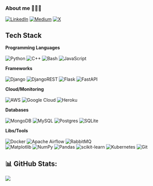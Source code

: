 ### About me 🧑🏻‍💻
<!--[![StackOverflow](https://github-readme-stackoverflow.vercel.app/?userID=7685107&theme=dark)](https://stackoverflow.com/users/7685107/siddharth-das)<br>-->
[![LinkedIn](https://img.shields.io/badge/LinkedIn-%230077B5.svg?logo=linkedin&logoColor=white)](https://linkedin.com/in/siddharthdas8) [![Medium](https://img.shields.io/badge/Medium-12100E?logo=medium&logoColor=white)](https://medium.com/@sidereal) [![X](https://img.shields.io/badge/X-black.svg?logo=X&logoColor=white)](https://x.com/sid_e_real) 

## Tech Stack

**Programming Languages**<br><br>
![Python](https://img.shields.io/badge/python-3670A0?style=for-the-badge&logo=python&logoColor=ffdd54) 
![C++](https://img.shields.io/badge/C++-%2300599C.svg?style=for-the-badge&logo=c%2B%2B&logoColor=white)
![Bash](https://img.shields.io/badge/Bash-4EAA25?style=for-the-badge&logo=gnubash&logoColor=fff)
![JavaScript](https://img.shields.io/badge/javascript-%23323330.svg?style=for-the-badge&logo=javascript&logoColor=%23F7DF1E) 

**Frameworks**<br><br>
![Django](https://img.shields.io/badge/django-%23092E20.svg?style=for-the-badge&logo=django&logoColor=white) 
![DjangoREST](https://img.shields.io/badge/DJANGO-REST-ff1709?style=for-the-badge&logo=django&logoColor=white&color=ff1709&labelColor=gray) 
![Flask](https://img.shields.io/badge/flask-%23000.svg?style=for-the-badge&logo=flask&logoColor=white) 
![FastAPI](https://img.shields.io/badge/FastAPI-005571?style=for-the-badge&logo=fastapi) 

**Cloud/Monitoring**<br><br>
![AWS](https://img.shields.io/badge/AWS-%23FF9900.svg?style=for-the-badge&logo=amazon-web-services&logoColor=white) 
![Google Cloud](https://img.shields.io/badge/GoogleCloud-%234285F4.svg?style=for-the-badge&logo=google-cloud&logoColor=white)
![Heroku](https://img.shields.io/badge/heroku-%23430098.svg?style=for-the-badge&logo=heroku&logoColor=white) 

**Databases**<br><br>
![MongoDB](https://img.shields.io/badge/MongoDB-%234ea94b.svg?style=for-the-badge&logo=mongodb&logoColor=white) 
![MySQL](https://img.shields.io/badge/mysql-4479A1.svg?style=for-the-badge&logo=mysql&logoColor=white) 
![Postgres](https://img.shields.io/badge/postgres-%23316192.svg?style=for-the-badge&logo=postgresql&logoColor=white) 
![SQLite](https://img.shields.io/badge/sqlite-%2307405e.svg?style=for-the-badge&logo=sqlite&logoColor=white) 

**Libs/Tools**<br><br>
![Docker](https://img.shields.io/badge/docker-%230db7ed.svg?style=for-the-badge&logo=docker&logoColor=white) 
![Apache Airflow](https://img.shields.io/badge/Apache%20Airflow-017CEE?style=for-the-badge&logo=Apache%20Airflow&logoColor=white) 
![RabbitMQ](https://img.shields.io/badge/rabbitmq-FF6600?style=for-the-badge&logo=rabbitmq&logoColor=white)  
![Matplotlib](https://img.shields.io/badge/Matplotlib-%23ffffff.svg?style=for-the-badge&logo=Matplotlib&logoColor=black) 
![NumPy](https://img.shields.io/badge/numpy-%23013243.svg?style=for-the-badge&logo=numpy&logoColor=white) 
![Pandas](https://img.shields.io/badge/pandas-%23150458.svg?style=for-the-badge&logo=pandas&logoColor=white) 
![scikit-learn](https://img.shields.io/badge/scikit--learn-%23F7931E.svg?style=for-the-badge&logo=scikit-learn&logoColor=white) 
![Kubernetes](https://img.shields.io/badge/kubernetes-%23326ce5.svg?style=for-the-badge&logo=kubernetes&logoColor=white)
![Git](https://img.shields.io/badge/git-%23F05033.svg?style=for-the-badge&logo=git&logoColor=white) 

## 📊 GitHub Stats:
![](https://github-readme-streak-stats.herokuapp.com/?user=siddas27&theme=catppuccin_mocha&hide_border=false)
<!--![](https://github-readme-stats.vercel.app/api/top-langs/?username=siddas27&theme=catppuccin_mocha&hide_border=false&include_all_commits=true&count_private=false&layout=compact)

<!--- ([![Sid's github stats](https://github-readme-stats.vercel.app/api?username=siddas27&show_icons=true&theme=codeSTACKr)](https://github.com/anuraghazra/github-readme-stats))
